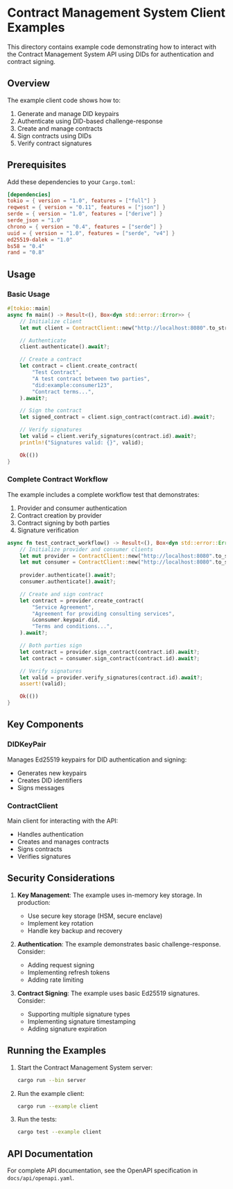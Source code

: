 # Contract Management System Client Examples

This directory contains example code demonstrating how to interact with the Contract Management System API using DIDs for authentication and contract signing.

## Overview

The example client code shows how to:
1. Generate and manage DID keypairs
2. Authenticate using DID-based challenge-response
3. Create and manage contracts
4. Sign contracts using DIDs
5. Verify contract signatures

## Prerequisites

Add these dependencies to your `Cargo.toml`:

```toml
[dependencies]
tokio = { version = "1.0", features = ["full"] }
reqwest = { version = "0.11", features = ["json"] }
serde = { version = "1.0", features = ["derive"] }
serde_json = "1.0"
chrono = { version = "0.4", features = ["serde"] }
uuid = { version = "1.0", features = ["serde", "v4"] }
ed25519-dalek = "1.0"
bs58 = "0.4"
rand = "0.8"
```

## Usage

### Basic Usage

```rust
#[tokio::main]
async fn main() -> Result<(), Box<dyn std::error::Error>> {
    // Initialize client
    let mut client = ContractClient::new("http://localhost:8080".to_string());

    // Authenticate
    client.authenticate().await?;

    // Create a contract
    let contract = client.create_contract(
        "Test Contract",
        "A test contract between two parties",
        "did:example:consumer123",
        "Contract terms...",
    ).await?;

    // Sign the contract
    let signed_contract = client.sign_contract(contract.id).await?;

    // Verify signatures
    let valid = client.verify_signatures(contract.id).await?;
    println!("Signatures valid: {}", valid);

    Ok(())
}
```

### Complete Contract Workflow

The example includes a complete workflow test that demonstrates:
1. Provider and consumer authentication
2. Contract creation by provider
3. Contract signing by both parties
4. Signature verification

```rust
async fn test_contract_workflow() -> Result<(), Box<dyn std::error::Error>> {
    // Initialize provider and consumer clients
    let mut provider = ContractClient::new("http://localhost:8080".to_string());
    let mut consumer = ContractClient::new("http://localhost:8080".to_string());
    
    provider.authenticate().await?;
    consumer.authenticate().await?;

    // Create and sign contract
    let contract = provider.create_contract(
        "Service Agreement",
        "Agreement for providing consulting services",
        &consumer.keypair.did,
        "Terms and conditions...",
    ).await?;

    // Both parties sign
    let contract = provider.sign_contract(contract.id).await?;
    let contract = consumer.sign_contract(contract.id).await?;

    // Verify signatures
    let valid = provider.verify_signatures(contract.id).await?;
    assert!(valid);

    Ok(())
}
```

## Key Components

### DIDKeyPair

Manages Ed25519 keypairs for DID authentication and signing:
- Generates new keypairs
- Creates DID identifiers
- Signs messages

### ContractClient

Main client for interacting with the API:
- Handles authentication
- Creates and manages contracts
- Signs contracts
- Verifies signatures

## Security Considerations

1. **Key Management**: The example uses in-memory key storage. In production:
   - Use secure key storage (HSM, secure enclave)
   - Implement key rotation
   - Handle key backup and recovery

2. **Authentication**: The example demonstrates basic challenge-response. Consider:
   - Adding request signing
   - Implementing refresh tokens
   - Adding rate limiting

3. **Contract Signing**: The example uses basic Ed25519 signatures. Consider:
   - Supporting multiple signature types
   - Implementing signature timestamping
   - Adding signature expiration

## Running the Examples

1. Start the Contract Management System server:
   ```bash
   cargo run --bin server
   ```

2. Run the example client:
   ```bash
   cargo run --example client
   ```

3. Run the tests:
   ```bash
   cargo test --example client
   ```

## API Documentation

For complete API documentation, see the OpenAPI specification in `docs/api/openapi.yaml`. 